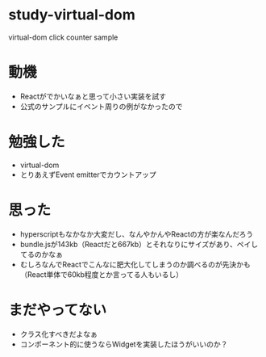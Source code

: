 # study-virtual-dom

virtual-dom click counter sample

# 動機

 * Reactがでかいなぁと思って小さい実装を試す
 * 公式のサンプルにイベント周りの例がなかったので

# 勉強した

 * virtual-dom
 * とりあえずEvent emitterでカウントアップ

# 思った

 * hyperscriptもなかなか大変だし、なんやかんやReactの方が楽なんだろう
 * bundle.jsが143kb（Reactだと667kb）とそれなりにサイズがあり、ペイしてるのかなぁ
 * むしろなんでReactでこんなに肥大化してしまうのか調べるのが先決かも（React単体で60kb程度とか言ってる人もいるし）

# まだやってない

 * クラス化すべきだよなぁ
 * コンポーネント的に使うならWidgetを実装したほうがいいのか？
